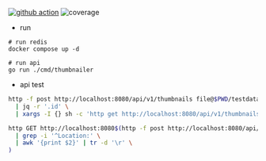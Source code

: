 [![github action](https://github.com/guiunoh/thumbnailer/actions/workflows/go.yml/badge.svg)](https://github.com/guiunoh/thumbnailer/actions/workflows/go.yml)
![coverage](https://img.shields.io/endpoint?url=https://gist.githubusercontent.com/guiunoh/cb32648fb86009af712ddf269c3a49c8/raw/274b14fd50ae3f59558b7326df3c0e9b86521918/thumbnailer-coverage-badge.json)

* run
```base
# run redis
docker compose up -d

# run api
go run ./cmd/thumbnailer
```

* api test
```bash
http -f post http://localhost:8080/api/v1/thumbnails file@$PWD/testdata/original.jpg rate=RATE50 \
  | jq -r '.id' \
  | xargs -I {} sh -c 'http get http://localhost:8080/api/v1/thumbnails/{} -o {}.png'

http GET http://localhost:8080$(http -f post http://localhost:8080/api/v1/thumbnails file@$PWD/testdata/original.jpg rate=RATE50 --headers \
  | grep -i '^Location:' \
  | awk '{print $2}' | tr -d '\r' \
)

```


